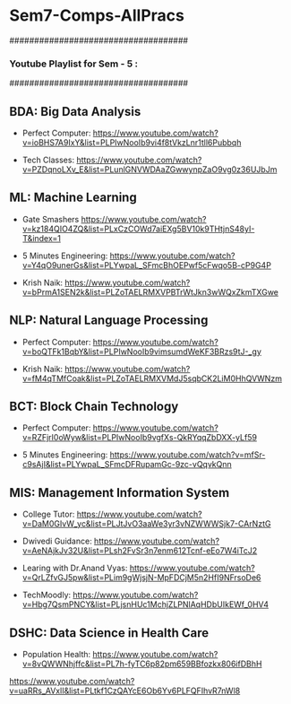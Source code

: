 # Sem7-Comps-AllPracs


####################################
### Youtube Playlist for Sem - 5 :
####################################


## BDA: Big Data Analysis
- Perfect Computer:
https://www.youtube.com/watch?v=ioBHS7A9IxY&list=PLPIwNooIb9vi4f8tVkzLnr1tll6Pubbqh

- Tech Classes:
https://www.youtube.com/watch?v=PZDqnoLXv_E&list=PLunlGNVWDAaZGwwynpZaO9vg0z36UJbJm


## ML: Machine Learning

- Gate Smashers
https://www.youtube.com/watch?v=kz184QIO4ZQ&list=PLxCzCOWd7aiEXg5BV10k9THtjnS48yI-T&index=1

- 5 Minutes Engineering:
https://www.youtube.com/watch?v=Y4qO9unerGs&list=PLYwpaL_SFmcBhOEPwf5cFwqo5B-cP9G4P

- Krish Naik:
https://www.youtube.com/watch?v=bPrmA1SEN2k&list=PLZoTAELRMXVPBTrWtJkn3wWQxZkmTXGwe


## NLP: Natural Language Processing

- Perfect Computer:
https://www.youtube.com/watch?v=boQTFk1BqbY&list=PLPIwNooIb9vimsumdWeKF3BRzs9tJ-_gy

- Krish Naik:
https://www.youtube.com/watch?v=fM4qTMfCoak&list=PLZoTAELRMXVMdJ5sqbCK2LiM0HhQVWNzm


## BCT: Block Chain Technology

- Perfect Computer:
https://www.youtube.com/watch?v=RZFjrI0oWyw&list=PLPIwNooIb9vgfXs-QkRYqqZbDXX-yLf59

- 5 Minutes Engineering:
https://www.youtube.com/watch?v=mfSr-c9sAjI&list=PLYwpaL_SFmcDFRupamGc-9zc-vQqvkQnn


## MIS: Management Information System

- College Tutor:
https://www.youtube.com/watch?v=DaM0GIvW_yc&list=PLJtJvO3aaWe3yr3vNZWWWSjk7-CArNztG

- Dwivedi Guidance:
https://www.youtube.com/watch?v=AeNAjkJv32U&list=PLsh2FvSr3n7enm612Tcnf-eEo7W4iTcJ2

- Learing with Dr.Anand Vyas:
https://www.youtube.com/watch?v=QrLZfvGJ5pw&list=PLim9gWjsjN-MpFDCjM5n2HfI9NFrsoDe6

- TechMoodly:
https://www.youtube.com/watch?v=Hbg7QsmPNCY&list=PLjsnHUc1MchjZLPNlAqHDbUIkEWf_0HV4


## DSHC: Data Science in Health Care

- Population Health:
https://www.youtube.com/watch?v=8vQWWNhjffc&list=PL7h-fyTC6p82pm659BBfozkx806ifDBhH

https://www.youtube.com/watch?v=uaRRs_AVxlI&list=PLtkf1CzQAYcE6Ob6Yv6PLFQFIhvR7nWl8
